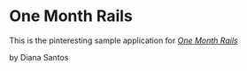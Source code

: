 # One Month Rails

This is the pinteresting sample application for
[*One Month Rails*](http://onemonthrails.com)

by Diana Santos 
